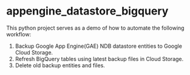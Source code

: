# appengine_datastore_bigquery

This python project serves as a demo of how to automate the following workflow:
1. Backup Google App Engine(GAE) NDB datastore entities to Google Cloud Storage.
2. Refresh BigQuery tables using latest backup files in Cloud Storage.
3. Delete old backup entities and files.
